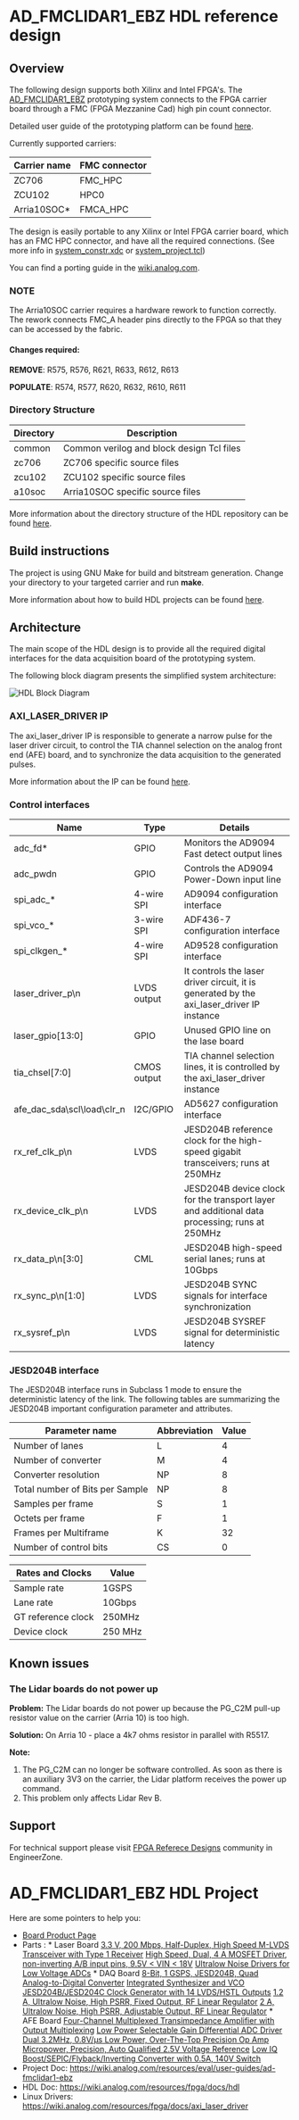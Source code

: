 
# AD_FMCLIDAR1_EBZ HDL reference design

## Overview

The following design supports both Xilinx and Intel FPGA's. The [AD_FMCLIDAR1_EBZ](https://www.analog.com/en/design-center/evaluation-hardware-and-software/evaluation-boards-kits/AD-FMCLIDAR1-EBZ.html)
prototyping system connects to the FPGA carrier board through a FMC (FPGA Mezzanine Cad)
high pin count connector.  

Detailed user guide of the prototyping platform can be found [here](https://wiki.analog.com/resources/eval/user-guides/ad-fmclidar1-ebz).

Currently supported carriers:

|  Carrier name | FMC connector |
| ------------- | ------------- |
|  ZC706        |   FMC_HPC     |
|  ZCU102       |   HPC0        |
|  Arria10SOC*  |   FMCA_HPC    |

The design is easily portable to any Xilinx or Intel FPGA carrier board, which
has an FMC HPC connector, and have all the required connections. (See more info
in [system_constr.xdc](./zc706/system_constr.xdc) or [system_project.tcl](./a10soc/system_project.tcl))

You can find a porting guide in the [wiki.analog.com](https://wiki.analog.com/resources/fpga/docs/hdl/porting_project_quick_start_guide).

### NOTE

The Arria10SOC carrier requires a hardware rework to function correctly.
The rework connects FMC_A header pins directly to the FPGA so that they can be
accessed by the fabric.

#### Changes required:

**REMOVE**:   R575, R576, R621, R633, R612, R613

**POPULATE**: R574, R577, R620, R632, R610, R611


### Directory Structure

| Directory | Description |
| --------- | ----------- |
| common    | Common verilog and block design Tcl files |
| zc706     | ZC706 specific source files |
| zcu102    | ZCU102 specific source files |
| a10soc    | Arria10SOC specific source files |

More information about the directory structure of the HDL repository can be found [here](https://wiki.analog.com/resources/fpga/docs/git).

## Build instructions

The project is using GNU Make for build and bitstream generation. Change your directory
to your targeted carrier and run **make**.

More information about how to build HDL projects can be found [here](http://wiki.analog.com/resources/fpga/docs/build).

## Architecture

The main scope of the HDL design is to provide all the required digital interfaces
for the data acquisition board of the prototyping system.

The following block diagram presents the simplified system architecture: 

![HDL Block Diagram](./doc/img/hdl_lidar.png)

### AXI_LASER_DRIVER IP

The axi_laser_driver IP is responsible to generate a narrow pulse for the laser
driver circuit, to control the TIA channel selection on the analog front end (AFE)
board, and to synchronize the data acquisition to the generated pulses.

More information about the IP can be found [here](https://wiki.analog.com/resources/fpga/docs/axi_laser_driver).

### Control interfaces

| Name | Type | Details |
| ---- | ---- | ------- |
| adc_fd*                     | GPIO        | Monitors the AD9094 Fast detect output lines | 
| adc_pwdn                    | GPIO        | Controls the AD9094 Power-Down input line | 
| spi_adc_*                   | 4-wire SPI  | AD9094 configuration interface | 
| spi_vco_*                   | 3-wire SPI  | ADF436-7 configuration interface | 
| spi_clkgen_*                | 4-wire SPI  | AD9528 configuration interface | 
| laser_driver_p\n            | LVDS output | It controls the laser driver circuit, it is generated by the axi_laser_driver IP instance | 
| laser_gpio[13:0]            | GPIO        | Unused GPIO line on the lase board |
| tia_chsel[7:0]              | CMOS output | TIA channel selection lines, it is controlled by the axi_laser_driver instance |
| afe_dac_sda\scl\load\clr_n  | I2C/GPIO    | AD5627 configuration interface |
| rx_ref_clk_p\n              | LVDS        | JESD204B reference clock for the high-speed gigabit transceivers; runs at 250MHz |
| rx_device_clk_p\n           | LVDS        | JESD204B device clock for the transport layer and additional data processing; runs at 250MHz |
| rx_data_p\n[3:0]            | CML         | JESD204B high-speed serial lanes; runs at 10Gbps |
| rx_sync_p\n[1:0]            | LVDS        | JESD204B SYNC signals for interface synchronization |
| rx_sysref_p\n               | LVDS        | JESD204B SYSREF signal for deterministic latency |

### JESD204B interface

The JESD204B interface runs in Subclass 1 mode to ensure the deterministic latency 
of the link. The following tables are summarizing the JESD204B important configuration 
parameter and attributes.

| Parameter name | Abbreviation |Value |
| -------------- | ------------ | ---- |
| Number of lanes  | L | 4 | 
| Number of converter | M | 4 |
| Converter resolution | NP | 8 |
| Total number of Bits per Sample| NP | 8 |
| Samples per frame | S | 1 |
| Octets per frame | F | 1 |
| Frames per Multiframe | K | 32 |
| Number of control bits | CS | 0 |

| Rates and Clocks | Value | 
| ---------------- | ----- |
| Sample rate | 1GSPS |
| Lane rate | 10Gbps |
| GT reference clock | 250MHz |
| Device clock | 250 MHz | 

## Known issues

### The Lidar boards do not power up 

**Problem:** The Lidar boards do not power up because the PG_C2M pull-up resistor value on the carrier (Arria 10) is too high. 

**Solution:** On Arria 10 - place a 4k7 ohms resistor in parallel with R5517.

**Note:** 

1. The PG_C2M can no longer be software controlled. As soon as there is an auxiliary 3V3 on the carrier, the Lidar platform receives the power up command.
2. This problem only affects Lidar Rev B.

## Support

For technical support please visit [FPGA Referece Designs](https://ez.analog.com/fpga/) community in EngineerZone.


# AD_FMCLIDAR1_EBZ HDL Project

Here are some pointers to help you:
  * [Board Product Page](https://www.analog.com/AD-FMCLIDAR1-EBZ)
  * Parts : 
           * Laser Board
           [3.3 V, 200 Mbps, Half-Duplex, High Speed M-LVDS Transceiver with Type 1 Receiver](https://www.analog.com/adn4691e)
           [High Speed, Dual, 4 A MOSFET Driver, non-inverting A/B input pins, 9.5V < VIN < 18V](https://www.analog.com/adp3634)
           [Ultralow Noise Drivers for Low Voltage ADCs](https://www.analog.com/ada4930-1)
           * DAQ Board
           [8-Bit, 1 GSPS, JESD204B, Quad Analog-to-Digital Converter](https://www.analog.com/ad9094)
           [Integrated Synthesizer and VCO](https://www.analog.com/adf4360-7)
           [JESD204B/JESD204C Clock Generator with 14 LVDS/HSTL Outputs](https://www.analog.com/ad9528)
           [1.2 A, Ultralow Noise, High PSRR, Fixed Output, RF Linear Regulator](https://www.analog.com/adp7156)
           [2 A, Ultralow Noise, High PSRR, Adjustable Output, RF Linear Regulator](https://www.analog.com/adp7159)
           * AFE Board
           [Four-Channel Multiplexed Transimpedance Amplifier with Output Multiplexing](https://www.analog.com/ltc6561)
           [Low Power Selectable Gain Differential ADC Driver](https://www.analog.com/ada4950-1)
           [Dual 3.2MHz, 0.8V/μs Low Power, Over-The-Top Precision Op Amp](https://www.analog.com/lt6016)
           [Micropower, Precision, Auto Qualified 2.5V Voltage Reference](https://www.analog.com/adr3525)
           [Low IQ Boost/SEPIC/Flyback/Inverting Converter with 0.5A, 140V Switch](https://www.analog.com/lt8331)
  * Project Doc: https://wiki.analog.com/resources/eval/user-guides/ad-fmclidar1-ebz
  * HDL Doc: https://wiki.analog.com/resources/fpga/docs/hdl
  * Linux Drivers: https://wiki.analog.com/resources/fpga/docs/axi_laser_driver
